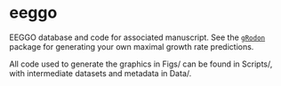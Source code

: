 # eeggo

EEGGO database and code for associated manuscript. See the [`gRodon`](https://github.com/jlw-ecoevo/gRodon) package for generating your own maximal growth rate predictions.

All code used to generate the graphics in Figs/ can be found in Scripts/, with intermediate datasets and metadata in Data/.
